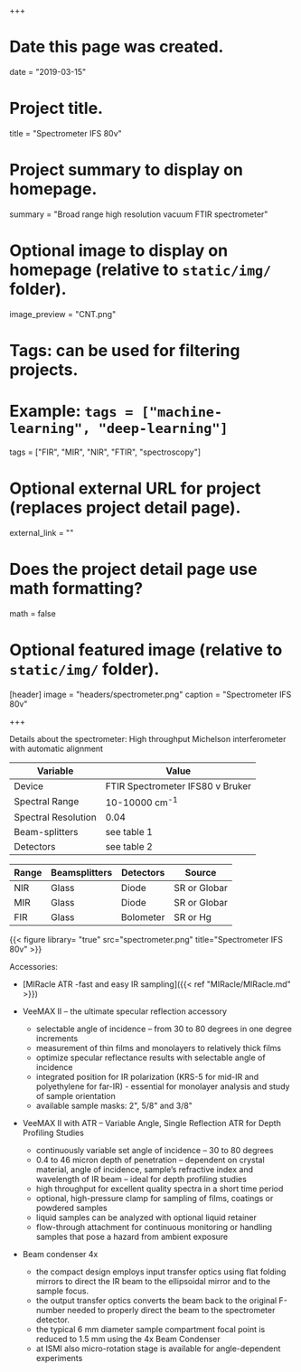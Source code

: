 +++
# Date this page was created.
date = "2019-03-15"

# Project title.
title = "Spectrometer IFS 80v"

# Project summary to display on homepage.
summary = "Broad range high resolution vacuum FTIR spectrometer"

# Optional image to display on homepage (relative to `static/img/` folder).
image_preview = "CNT.png"

# Tags: can be used for filtering projects.
# Example: `tags = ["machine-learning", "deep-learning"]`
tags = ["FIR", "MIR", "NIR", "FTIR", "spectroscopy"]

# Optional external URL for project (replaces project detail page).
external_link = ""

# Does the project detail page use math formatting?
math = false

# Optional featured image (relative to `static/img/` folder).
 [header]
 image = "headers/spectrometer.png"
 caption = "Spectrometer IFS 80v"

+++

Details about the spectrometer:
High throughput Michelson interferometer with automatic alignment



|  Variable | Value |
| --- | --- |
|  Device | FTIR Spectrometer IFS80 v Bruker |
|  Spectral Range | 10-10000 cm<sup>-1</sup> |
|  Spectral Resolution | 0.04 |
|  Beam-splitters | see table 1 |
|  Detectors |see table 2|



|  Range | Beamsplitters | Detectors | Source|
| --- | --- |  --- | --- |
|  NIR | Glass | Diode | SR or Globar |
|  MIR | Glass | Diode | SR or Globar |
|  FIR | Glass | Bolometer | SR or Hg|

{{< figure library= "true" src="spectrometer.png" title="Spectrometer IFS 80v" >}}

Accessories:

- [MIRacle ATR -fast and easy IR sampling]({{< ref "MIRacle/MIRacle.md" >}})
 
- VeeMAX II – the ultimate specular reflection accessory
  - selectable angle of incidence – from 30 to 80 degrees in one degree increments
  - measurement of thin films and  monolayers to relatively thick films
  - optimize specular reflectance results with selectable angle of incidence
  - integrated position for IR polarization (KRS-5 for mid-IR and polyethylene for far-IR) - essential for monolayer analysis and study of sample orientation 
  - available sample masks: 2", 5/8" and 3/8"

- VeeMAX II with ATR – Variable Angle, Single Reflection ATR for Depth Profiling Studies
  - continuously variable set angle of incidence – 30 to 80 degrees
  - 0.4 to 46 micron depth of penetration – dependent on crystal material, angle of incidence, sample’s refractive index and wavelength of IR beam – ideal for depth profiling studies
  - high throughput for excellent quality spectra in a short time period
  - optional, high-pressure clamp for sampling of films, coatings or powdered samples
  - liquid samples can be analyzed with optional liquid retainer
  - flow-through attachment for continuous monitoring or handling samples that pose a hazard from ambient  exposure
  
- Beam condenser 4x
  - the compact design employs input transfer optics using flat folding mirrors to direct the IR beam to the ellipsoidal mirror and to the sample focus.
  - the output transfer optics converts the beam back to the original F-number needed to properly direct the beam to the spectrometer detector.
  - the typical 6 mm diameter sample compartment focal point is reduced to 1.5 mm using the 4x Beam Condenser
  - at ISMI also micro-rotation stage is available for angle-dependent experiments


